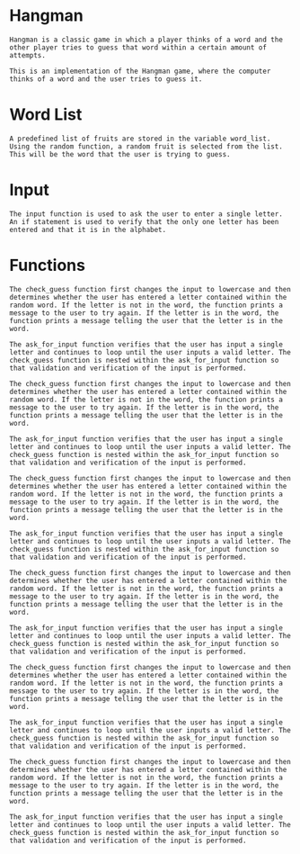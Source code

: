 # Hangman
    Hangman is a classic game in which a player thinks of a word and the other player tries to guess that word within a certain amount of attempts.

    This is an implementation of the Hangman game, where the computer thinks of a word and the user tries to guess it. 

# Word List
    A predefined list of fruits are stored in the variable word_list. Using the random function, a random fruit is selected from the list. This will be the word that the user is trying to guess.

# Input
    The input function is used to ask the user to enter a single letter. An if statement is used to verify that the only one letter has been entered and that it is in the alphabet.

# Functions
    The check_guess function first changes the input to lowercase and then determines whether the user has entered a letter contained within the random word. If the letter is not in the word, the function prints a message to the user to try again. If the letter is in the word, the function prints a message telling the user that the letter is in the word.

    The ask_for_input function verifies that the user has input a single letter and continues to loop until the user inputs a valid letter. The check_guess function is nested within the ask_for_input function so that validation and verification of the input is performed.

    The check_guess function first changes the input to lowercase and then determines whether the user has entered a letter contained within the random word. If the letter is not in the word, the function prints a message to the user to try again. If the letter is in the word, the function prints a message telling the user that the letter is in the word.

    The ask_for_input function verifies that the user has input a single letter and continues to loop until the user inputs a valid letter. The check_guess function is nested within the ask_for_input function so that validation and verification of the input is performed.
        
    The check_guess function first changes the input to lowercase and then determines whether the user has entered a letter contained within the random word. If the letter is not in the word, the function prints a message to the user to try again. If the letter is in the word, the function prints a message telling the user that the letter is in the word.

    The ask_for_input function verifies that the user has input a single letter and continues to loop until the user inputs a valid letter. The check_guess function is nested within the ask_for_input function so that validation and verification of the input is performed.
        
    The check_guess function first changes the input to lowercase and then determines whether the user has entered a letter contained within the random word. If the letter is not in the word, the function prints a message to the user to try again. If the letter is in the word, the function prints a message telling the user that the letter is in the word.

    The ask_for_input function verifies that the user has input a single letter and continues to loop until the user inputs a valid letter. The check_guess function is nested within the ask_for_input function so that validation and verification of the input is performed.
        
    The check_guess function first changes the input to lowercase and then determines whether the user has entered a letter contained within the random word. If the letter is not in the word, the function prints a message to the user to try again. If the letter is in the word, the function prints a message telling the user that the letter is in the word.

    The ask_for_input function verifies that the user has input a single letter and continues to loop until the user inputs a valid letter. The check_guess function is nested within the ask_for_input function so that validation and verification of the input is performed.
       
    The check_guess function first changes the input to lowercase and then determines whether the user has entered a letter contained within the random word. If the letter is not in the word, the function prints a message to the user to try again. If the letter is in the word, the function prints a message telling the user that the letter is in the word.

    The ask_for_input function verifies that the user has input a single letter and continues to loop until the user inputs a valid letter. The check_guess function is nested within the ask_for_input function so that validation and verification of the input is performed.
